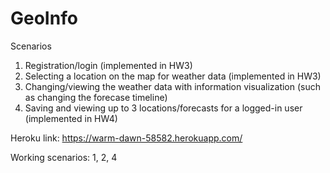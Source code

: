 # GeoInfo

Scenarios

1. Registration/login (implemented in HW3)
2. Selecting a location on the map for weather data (implemented in HW3)
3. Changing/viewing the weather data with information visualization (such as changing the forecase timeline)
4. Saving and viewing up to 3 locations/forecasts for a logged-in user (implemented in HW4)

Heroku link: https://warm-dawn-58582.herokuapp.com/

Working scenarios: 1, 2, 4